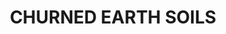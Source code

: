 ---
title: "CHURNED EARTH SOILS"
price: "TBA"
desc: "Bez opisa"
img_path: "/assets/img/A.MIG-7441.jpg"
brand: AMMO
available: true
special_offer: false
soon: false
cat: "Weathering"
subcat: ""
subsubcat: "wet-setovi"
---